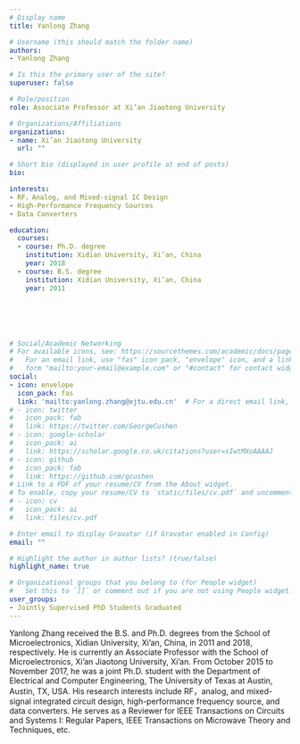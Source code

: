 ```yaml
---
# Display name
title: Yanlong Zhang

# Username (this should match the folder name)
authors:
- Yanlong Zhang

# Is this the primary user of the site?
superuser: false

# Role/position
role: Associate Professor at Xi’an Jiaotong University

# Organizations/Affiliations
organizations:
- name: Xi’an Jiaotong University
  url: ""

# Short bio (displayed in user profile at end of posts)
bio: 

interests:
- RF，Analog, and Mixed-signal IC Design
- High-Performance Frequency Sources
- Data Converters

education:
  courses:
  - course: Ph.D. degree
    institution: Xidian University, Xi’an, China
    year: 2018
  - course: B.S. degree
    institution: Xidian University, Xi’an, China
    year: 2011






# Social/Academic Networking
# For available icons, see: https://sourcethemes.com/academic/docs/page-builder/#icons
#   For an email link, use "fas" icon pack, "envelope" icon, and a link in the
#   form "mailto:your-email@example.com" or "#contact" for contact widget.
social:
- icon: envelope
  icon_pack: fas
  link: 'mailto:yanlong.zhang@xjtu.edu.cn'  # For a direct email link, use "mailto:test@example.org".
# - icon: twitter
#   icon_pack: fab
#   link: https://twitter.com/GeorgeCushen
# - icon: google-scholar
#   icon_pack: ai
#   link: https://scholar.google.co.uk/citations?user=sIwtMXoAAAAJ
# - icon: github
#   icon_pack: fab
#   link: https://github.com/gcushen
# Link to a PDF of your resume/CV from the About widget.
# To enable, copy your resume/CV to `static/files/cv.pdf` and uncomment the lines below.
# - icon: cv
#   icon_pack: ai
#   link: files/cv.pdf

# Enter email to display Gravatar (if Gravatar enabled in Config)
email: ""

# Highlight the author in author lists? (true/false)
highlight_name: true

# Organizational groups that you belong to (for People widget)
#   Set this to `[]` or comment out if you are not using People widget.
user_groups:
- Jointly Supervised PhD Students Graduated
---
```


Yanlong Zhang received the B.S. and Ph.D. degrees from the School of Microelectronics, Xidian University, Xi’an, China, in 2011 and 2018, respectively. He is currently an Associate Professor with the School of Microelectronics, Xi’an Jiaotong University, Xi’an. From October 2015 to November 2017, he was a joint Ph.D. student with the Department of Electrical and Computer Engineering, The University of Texas at Austin, Austin, TX, USA. 
His research interests include RF，analog, and mixed-signal integrated circuit design, high-performance frequency source, and data converters. He serves as a Reviewer for IEEE Transactions on Circuits and Systems I: Regular Papers, IEEE Transactions on Microwave Theory and Techniques, etc.  
